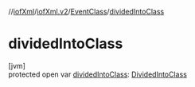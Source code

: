 //[iofXml](../../../index.md)/[iofXml.v2](../index.md)/[EventClass](index.md)/[dividedIntoClass](divided-into-class.md)

# dividedIntoClass

[jvm]\
protected open var [dividedIntoClass](divided-into-class.md): [DividedIntoClass](../-divided-into-class/index.md)
